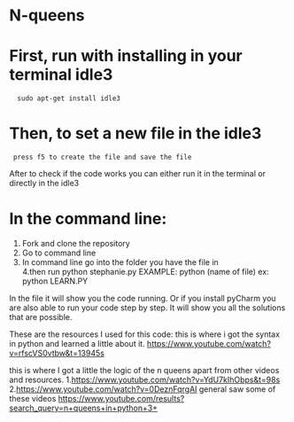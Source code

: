 # N-queens

# First, run with installing in your terminal idle3
      sudo apt-get install idle3

# Then, to set a new file in the idle3
     press f5 to create the file and save the file

After to check if the code works you can either run it in the terminal or directly in the idle3
 # In the command line:
  1. Fork and clone the repository 
  2. Go to command line
  3. In command line go into the folder you have the file in  
  4.then run python stephanie.py
    EXAMPLE:
      python (name of file)
         ex: python LEARN.PY
         

In the file it will show you the code running.
Or if you install pyCharm you are also able to run your code step by step.
It will show you all the solutions that are possible.

These are the resources I used for this code:
  this is where i got the syntax in python and learned a little about it.
  https://www.youtube.com/watch?v=rfscVS0vtbw&t=13945s

  this is where I got a little the logic of the n queens apart from other videos and resources.
  1.https://www.youtube.com/watch?v=YdU7kIhObps&t=98s
  2.https://www.youtube.com/watch?v=0DeznFqrgAI
  general saw some of these videos
  https://www.youtube.com/results?search_query=n+queens+in+python+3+
